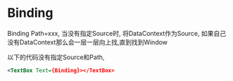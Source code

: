 # Binding

Binding Path=xxx, 当没有指定Source时, 将DataContext作为Source,
如果自己没有DataContext那么会一层一层向上找,直到找到Window



以下的代码没有指定Source和Path,

```xml
<TextBox Text={Binding}></TextBox>
```






